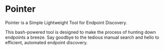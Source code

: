 # Pointer
Pointer is a Simple Lightweight Tool for Endpoint Discovery.

This bash-powered tool is designed to make the process of hunting down endpoints a breeze. Say goodbye to the tedious manual search and hello to efficient, automated endpoint discovery.
